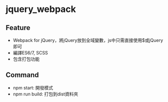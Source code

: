 # jquery_webpack

## Feature

- Webpack for jQuery，將jQuery放到全域變數，js中只需直接使用$或jQuery即可
- 編譯ES6/7, SCSS
- 包含打包功能

## Command

- npm start: 開發模式
- npm run build: 打包到dist資料夾
